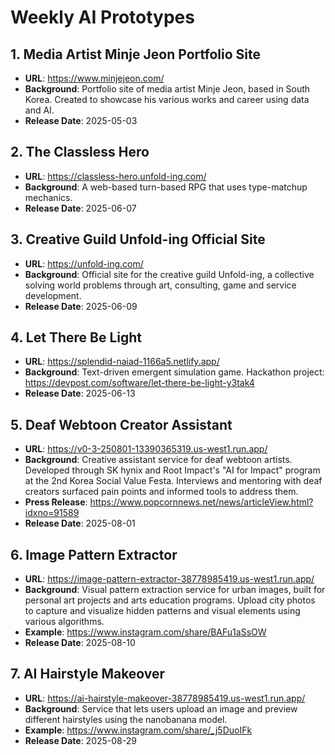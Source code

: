 # Weekly AI Prototypes
## 1. Media Artist Minje Jeon Portfolio Site
- **URL**: https://www.minjejeon.com/
- **Background**: Portfolio site of media artist Minje Jeon, based in South Korea.
  Created to showcase his various works and career using data and AI.
- **Release Date**: 2025-05-03

## 2. The Classless Hero
- **URL**: https://classless-hero.unfold-ing.com/
- **Background**: A web-based turn-based RPG that uses type-matchup mechanics.
- **Release Date**: 2025-06-07

## 3. Creative Guild Unfold-ing Official Site
- **URL**: https://unfold-ing.com/
- **Background**: Official site for the creative guild Unfold-ing, a collective solving world problems
  through art, consulting, game and service development.
- **Release Date**: 2025-06-09

## 4. Let There Be Light
- **URL**: https://splendid-naiad-1166a5.netlify.app/
- **Background**: Text-driven emergent simulation game.
  Hackathon project: https://devpost.com/software/let-there-be-light-y3tak4
- **Release Date**: 2025-06-13

## 5. Deaf Webtoon Creator Assistant
- **URL**: https://v0-3-250801-13390365319.us-west1.run.app/
- **Background**: Creative assistant service for deaf webtoon artists. Developed through SK hynix
  and Root Impact's "AI for Impact" program at the 2nd Korea Social Value Festa. Interviews and
  mentoring with deaf creators surfaced pain points and informed tools to address them.
- **Press Release**: https://www.popcornnews.net/news/articleView.html?idxno=91589
- **Release Date**: 2025-08-01

## 6. Image Pattern Extractor
- **URL**: https://image-pattern-extractor-38778985419.us-west1.run.app/
- **Background**: Visual pattern extraction service for urban images, built for personal art projects
  and arts education programs. Upload city photos to capture and visualize hidden patterns and
  visual elements using various algorithms.
- **Example**: https://www.instagram.com/share/BAFu1aSsOW
- **Release Date**: 2025-08-10

## 7. AI Hairstyle Makeover
- **URL**: https://ai-hairstyle-makeover-38778985419.us-west1.run.app/
- **Background**: Service that lets users upload an image and preview different hairstyles using the nanobanana model.
- **Example**: https://www.instagram.com/share/_j5DuoIFk
- **Release Date**: 2025-08-29
